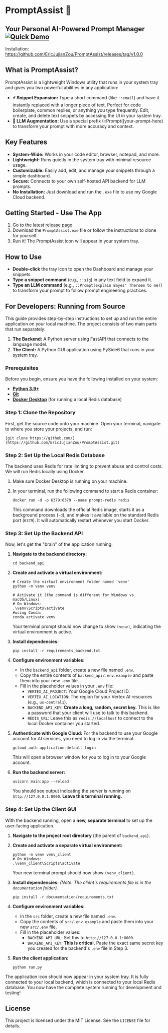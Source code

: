 # PromptAssist 🚀

**Your Personal AI-Powered Prompt Manager**
[![Quick Demo](https://img.youtube.com/vi/oFcH-L0bwaI/maxresdefault.jpg)](https://youtu.be/oFcH-L0bwaI)
---

Installation: https://github.com/EricJujianZou/PromptAssist/releases/tag/v1.0.0

## What is PromptAssist?

PromptAssist is a lightweight Windows utility that runs in your system tray and gives you two powerful abilities in any application:

-   **⚡ Snippet Expansion:** Type a short command (like `::email`) and have it instantly replaced with a longer piece of text. Perfect for code boilerplate, common replies, or anything you type frequently. Edit, create, and delete text snippets by accessing the UI in your system tray.
-   **🧠 LLM Augmentation:** Use a special prefix (::Prompt([your-prompt-here) to transform your prompt with more accuracy and context.

## Key Features

-   **System-Wide:** Works in your code editor, browser, notepad, and more.
-   **Lightweight:** Runs quietly in the system tray with minimal resource usage.
-   **Customizable:** Easily add, edit, and manage your snippets through a simple dashboard.
-   **Secure:** Connects to your own self-hosted API backend for LLM prompts.
-   **No Installation:** Just download and run the `.exe` file to use my Google Cloud backend.

## Getting Started - Use The App

1.  Go to the latest [release page](https://github.com/EricJujianZou/PromptAssist/releases/tag/v1.0.0)
2.  Download the `PromptAssist.exe` file or follow the instructions to clone for yourself.
3.  Run it! The PromptAssist icon will appear in your system tray.

## How to Use

-   **Double-click** the tray icon to open the Dashboard and manage your snippets.
-   **Type a snippet command** (e.g., `::sig`) in any text field to expand it.
-   **Type an LLM command** (e.g., `::Prompt(explain Bayes' Theroem to me)`) to transform your prompt to follow prompt engineering practices.

## For Developers: Running from Source

This guide provides step-by-step instructions to set up and run the entire application on your local machine. The project consists of two main parts that run separately:

1.  **The Backend:** A Python server using FastAPI that connects to the language model.
2.  **The Client:** A Python GUI application using PySide6 that runs in your system tray.

### Prerequisites

Before you begin, ensure you have the following installed on your system:

-   [**Python 3.9+**](https://www.python.org/downloads/)
-   [**Git**](https://git-scm.com/downloads/)
-   [**Docker Desktop**](https://www.docker.com/products/docker-desktop/) (for running a local Redis database)

### Step 1: Clone the Repository

First, get the source code onto your machine. Open your terminal, navigate to where you store your projects, and run:

```shell
[git clone https://github.com/](https://github.com/EricJujianZou/PromptAssist.git)

```

### Step 2: Set Up the Local Redis Database

The backend uses Redis for rate limiting to prevent abuse and control costs. We will run Redis locally using Docker.

1.  Make sure Docker Desktop is running on your machine.
2.  In your terminal, run the following command to start a Redis container:

    ```shell
    docker run -d -p 6379:6379 --name prompt-redis redis
    ```

    This command downloads the official Redis image, starts it as a background process (`-d`), and makes it available on the standard Redis port (`6379`). It will automatically restart whenever you start Docker.

### Step 3: Set Up the Backend API

Now, let's get the "brain" of the application running.

1.  **Navigate to the backend directory:**

    ```shell
    cd backend_api
    ```

2.  **Create and activate a virtual environment:**

    ```shell
    # Create the virtual environment folder named 'venv'
    python -m venv venv

    # Activate it (the command is different for Windows vs. macOS/Linux)
    # On Windows:
    .\venv\Scripts\activate
    #using Conda:
    conda activate venv
    ```
    Your terminal prompt should now change to show `(venv)`, indicating the virtual environment is active.

3.  **Install dependencies:**

    ```shell
    pip install -r requirements_backend.txt
    ```

4.  **Configure environment variables:**
    -   In the `backend_api` folder, create a new file named `.env`.
    -   Copy the entire contents of `backend_api/.env.example` and paste them into your new `.env` file.
    -   Fill in the placeholder values in your `.env` file:
        -   `VERTEX_AI_PROJECT`: Your Google Cloud Project ID.
        -   `VERTEX_AI_LOCATION`: The region for your Vertex AI resources (e.g., `us-central1`).
        -   `BACKEND_API_KEY`: **Create a long, random, secret key.** This is like a password that your client will use to talk to this backend.
        -   `REDIS_URL`: Leave this as `redis://localhost` to connect to the local Docker container you started.

5.  **Authenticate with Google Cloud:**
    For the backend to use your Google account for AI services, you need to log in via the terminal.
    ```shell
    gcloud auth application-default login
    ```
    This will open a browser window for you to log in to your Google account.

6.  **Run the backend server:**

    ```shell
    uvicorn main:app --reload
    ```
    You should see output indicating the server is running on `http://127.0.0.1:8000`. **Leave this terminal running.**

### Step 4: Set Up the Client GUI

With the backend running, open a **new, separate terminal** to set up the user-facing application.

1.  **Navigate to the project root directory** (the parent of `backend_api`).

2.  **Create and activate a separate virtual environment:**

    ```shell
    python -m venv venv_client
    # On Windows:
    .\venv_client\Scripts\activate
    ```
    Your new terminal prompt should now show `(venv_client)`.

3.  **Install dependencies:**
    *(Note: The client's requirements file is in the `documentation` folder).*

    ```shell
    pip install -r documentation/requirements.txt
    ```

4.  **Configure environment variables:**
    -   In the `src` folder, create a new file named `.env`.
    -   Copy the contents of `src/.env.example` and paste them into your new `src/.env` file.
    -   Fill in the placeholder values:
        -   `BACKEND_API_URL`: Set this to `http://127.0.0.1:8000`.
        -   `BACKEND_API_KEY`: **This is critical.** Paste the exact same secret key you created for the backend's `.env` file in Step 3.

5.  **Run the client application:**

    ```shell
    python run.py
    ```

The application icon should now appear in your system tray. It is fully connected to your local backend, which is connected to your local Redis database. You now have the complete system running for development and testing!

## License

This project is licensed under the MIT License. See the `LICENSE` file for details.
